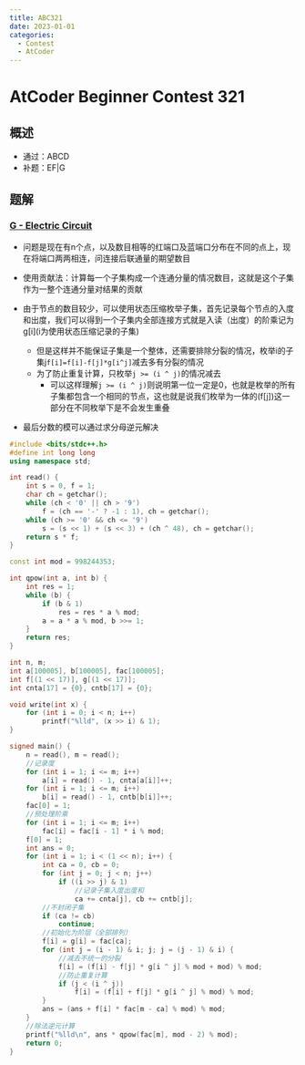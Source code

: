```yaml
---
title: ABC321
date: 2023-01-01
categories:
  - Contest
  - AtCoder
---
```

# AtCoder Beginner Contest 321

## 概述

- 通过：ABCD
- 补题：EF|G

## 题解

### [G - Electric Circuit](https://atcoder.jp/contests/abc321/tasks/abc321_g)

- 问题是现在有n个点，以及数目相等的红端口及蓝端口分布在不同的点上，现在将端口两两相连，问连接后联通量的期望数目
- 使用贡献法：计算每一个子集构成一个连通分量的情况数目，这就是这个子集作为一整个连通分量对结果的贡献
- 由于节点的数目较少，可以使用状态压缩枚举子集，首先记录每个节点的入度和出度，我们可以得到一个子集内全部连接方式就是入读（出度）的阶乘记为g\[i](i为使用状态压缩记录的子集)
  - 但是这样并不能保证子集是一个整体，还需要排除分裂的情况，枚举i的子集j`f[i]=f[i]-f[j]*g[i^j]`减去多有分裂的情况
  - 为了防止重复计算，只枚举`j >= (i ^ j)`的情况减去
    - 可以这样理解`j >= (i ^ j)`则说明第一位一定是0，也就是枚举的所有子集都包含一个相同的节点，这也就是说我们枚举为一体的(f[j])这一部分在不同枚举下是不会发生重叠

- 最后分数的模可以通过求分母逆元解决

```c++
#include <bits/stdc++.h>
#define int long long
using namespace std;

int read() {
	int s = 0, f = 1;
	char ch = getchar();
	while (ch < '0' || ch > '9')
		f = (ch == '-' ? -1 : 1), ch = getchar();
	while (ch >= '0' && ch <= '9')
		s = (s << 1) + (s << 3) + (ch ^ 48), ch = getchar();
	return s * f;
}

const int mod = 998244353;

int qpow(int a, int b) {
	int res = 1;
	while (b) {
		if (b & 1)
			res = res * a % mod;
		a = a * a % mod, b >>= 1;
	}
	return res;
}

int n, m;
int a[100005], b[100005], fac[100005];
int f[(1 << 17)], g[(1 << 17)];
int cnta[17] = {0}, cntb[17] = {0};

void write(int x) {
	for (int i = 0; i < n; i++)
		printf("%lld", (x >> i) & 1);
}

signed main() {
	n = read(), m = read();
    //记录度
	for (int i = 1; i <= m; i++)
		a[i] = read() - 1, cnta[a[i]]++;
	for (int i = 1; i <= m; i++)
		b[i] = read() - 1, cntb[b[i]]++;
	fac[0] = 1;
    //预处理阶乘
	for (int i = 1; i <= m; i++)
		fac[i] = fac[i - 1] * i % mod;
	f[0] = 1;
	int ans = 0;
	for (int i = 1; i < (1 << n); i++) {
		int ca = 0, cb = 0;
		for (int j = 0; j < n; j++)
			if ((i >> j) & 1)
                //记录子集入度出度和
				ca += cnta[j], cb += cntb[j];
        //不封闭子集
		if (ca != cb)
			continue;
        //初始化为阶层（全部排列）
		f[i] = g[i] = fac[ca];
		for (int j = (i - 1) & i; j; j = (j - 1) & i) {
            //减去不统一的分裂
			f[i] = (f[i] - f[j] * g[i ^ j] % mod + mod) % mod;
            //防止重复计算
			if (j < (i ^ j))
				f[i] = (f[i] + f[j] * g[i ^ j] % mod) % mod;
		}
		ans = (ans + f[i] * fac[m - ca] % mod) % mod;
	}
    //除法逆元计算
	printf("%lld\n", ans * qpow(fac[m], mod - 2) % mod);
	return 0;
}
```

